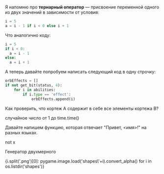 Я напомню про **тернарный оператор** — присвоение переменной одного из двух значений в зависимости от условия:
```py
i = 5
a = i - 1 if i < 0 else i + 1
```
Что аналогично коду:
```py
i = 5
if i < 0:
  a = i - 1
else:
  a = i + 1
```
А теперь давайте попробуем написать следующий код в одну строчку:
```py
orbEffects = []
if not get_bit(status, 4):
    for i in abilities:
        if i.type == 'effect':
            orbEffects.append(i)
```
Как проверить, что кортеж A содержит в себе все элементы кортежа B?  

случайное число от 1 до time.time()

Давайте напишем функцию, которая отвечает "Привет, <имя>!" на разных языках. 

not x

Генератор двухмерного

{i.split('.png')[0]: pygame.image.load('shapes\\'+i).convert_alpha() for i in os.listdir('shapes')}
